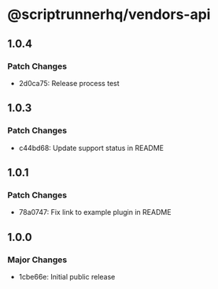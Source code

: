 # @scriptrunnerhq/vendors-api

## 1.0.4

### Patch Changes

- 2d0ca75: Release process test

## 1.0.3

### Patch Changes

- c44bd68: Update support status in README

## 1.0.1

### Patch Changes

- 78a0747: Fix link to example plugin in README

## 1.0.0

### Major Changes

- 1cbe66e: Initial public release
